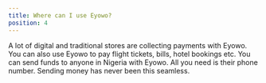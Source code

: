 ```yaml
---
title: Where can I use Eyowo?
position: 4
---
```


A lot of digital and traditional stores are collecting payments with Eyowo. You can also use Eyowo to pay flight tickets, bills, hotel bookings etc. You can send funds to anyone in Nigeria with Eyowo. All you need is their phone number. Sending money has never been this seamless.